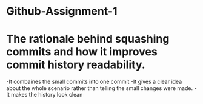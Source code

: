 # Github-Assignment-1

# The rationale behind squashing commits and how it improves commit history readability.
-It combaines the small commits into one commit
-It gives a clear idea about the whole scenario rather than telling the small changes were made.
-It makes the history look clean